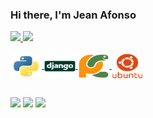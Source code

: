 ### Hi there, I'm Jean Afonso

<div>
  <a href="https://github.com/JeanAfonso">
  <img height="180em" src="https://github-readme-stats.vercel.app/api?username=JeanAfonso&show_icons=true&theme=blue-green&include_all_commits=true&count_private=true"/>
  <img height="180em" src="https://github-readme-stats.vercel.app/api/top-langs/?username=JeanAfonso&layout=compact&langs_count=7&theme=blue-green"/>
</div>
  
<div style="display: inline_block"><br>
  <img align="center" alt="Jean-Python" height="40" width="50" src="https://raw.githubusercontent.com/devicons/devicon/master/icons/python/python-original.svg">
  <img align="center" alt="Jean-Django" height="40" width="50" src="https://github.com/devicons/devicon/blob/master/icons/django/django-original.svg">
  <img align="center" alt="Jean-Pycharm" height="40" width="50" src="https://github.com/devicons/devicon/blob/master/icons/pycharm/pycharm-original.svg">
  <img align="center" alt="Jean-Ubuntu" height="40" width="50" src="https://github.com/devicons/devicon/blob/master/icons/ubuntu/ubuntu-plain-wordmark.svg">
</div>
  
 ##
  
 <div> 
  <a href = "mailto:jeanaf45@gmail.com"><img src="https://img.shields.io/badge/-Gmail-%23333?style=for-the-badge&logo=gmail&logoColor=white" target="_blank"></a>
  <a href = "mailto:jean_bro@hotmail.com"><img src="https://img.shields.io/badge/Microsoft_Outlook-0078D4?style=for-the-badge&logo=microsoft-outlook&logoColor=white" target="_blank"></a>
  <a href="https://www.linkedin.com/in/jean-mota/" target="_blank"><img src="https://img.shields.io/badge/-LinkedIn-%230077B5?style=for-the-badge&logo=linkedin&logoColor=white" target="_blank"></a>  
</div>
